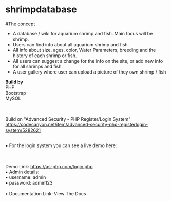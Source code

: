 # shrimpdatabase

#The concept

- A database / wiki for aquarium shrimp and fish. Main focus will be shrimp.
- Users can find info about all aquarium shrimp and fish. 
- All info about size, ages, color, Water Parameters, breeding and the history of each shrimp or fish. 
- All users can suggest a change for the info on the site, or add new info for all shrimps and fish. 
- A user gallery where user can upload a picture of they own shrimp / fish

**Build by**<br>
PHP<br>
Bootstrap <br>
MySQL <br>

<br><br>
Build on "Advanced Security - PHP Register/Login System"
<br>
https://codecanyon.net/item/advanced-security-php-registerlogin-system/5282621
<br><br>

• For the login system you can see a live demo here:  

<br><br>
Demo Link: https://as-php.com/login.php 
<br>
• Admin details: 
<br>
• username: admin 
<br>
• password: admin123 
<br><br>• 
Documentation Link: View The Docs

